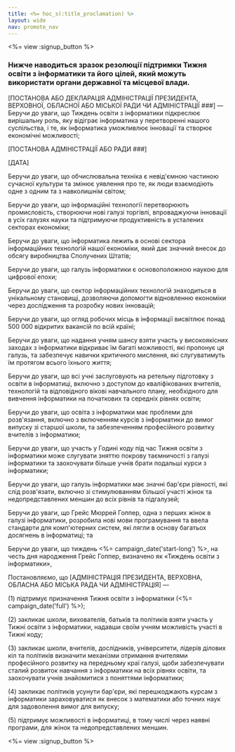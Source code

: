 ```yaml
---
title: <%= hoc_s(:title_proclamation) %>
layout: wide
nav: promote_nav
---
```

<%= view :signup_button %>

### Нижче наводиться зразок резолюції підтримки Тижня освіти з інформатики та його цілей, який можуть використати органи державної та місцевої влади.

  
[ПОСТАНОВА АБО ДЕКЛАРАЦІЯ АДМІНІСТРАЦІЇ ПРЕЗИДЕНТА, ВЕРХОВНОЇ, ОБЛАСНОЇ АБО МІСЬКОЇ РАДИ ЧИ АДМІНІСТРАЦІЇ ###] — Беручи до уваги, що Тиждень освіти з інформатики підкреслює вирішальну роль, яку відіграє інформатика у перетворенні нашого суспільства, і те, як інформатика уможливлює інновації та створює економічні можливості;

[ПОСТАНОВА АДМІНІСТРАЦІЇ АБО РАДИ ###]

[ДАТА]

Беручи до уваги, що обчислювальна техніка є невід'ємною частиною сучасної культури та змінює уявлення про те, як люди взаємодіють одне з одним та з навколишнім світом;

Беручи до уваги, що інформаційні технології перетворюють промисловість, створюючи нові галузі торгівлі, впроваджуючи інновації в усіх галузях науки та підтримуючи продуктивність в усталених секторах економіки;

Беручи до уваги, що інформатика лежить в основі сектора інформаційних технологій нашої економіки, який дає значний внесок до обсягу виробництва Сполучених Штатів;

Беручи до уваги, що галузь інформатики є основоположною наукою для цифрової епохи;

Беручи до уваги, що сектор інформаційних технологій знаходиться в унікальному становищі, дозволяючи допомогти відновленню економіки через дослідження та розробку нових інновацій;

Беручи до уваги, що огляд робочих місць в інформації висвітлює понад 500 000 відкритих вакансій по всій країні;

Беручи до уваги, що надання учням шансу взяти участь у високоякісних заходах з інформатики відкриває їм багаті можливості, які пропонує ця галузь, та забезпечує навички критичного мислення, які слугуватимуть їм протягом всього їхнього життя;

Беручи до уваги, що всі учні заслуговують на ретельну підготовку з освіти в інформатиці, включно з доступом до кваліфікованих вчителів, технологій та відповідного вікові навчального плану, необхідного для вивчення інформатики на початкових та середніх рівнях освіти;

Беручи до уваги, що освіта з інформатики має проблеми для розв'язання, включно з включенням курсів з інформатики до вимог випуску зі старшої школи, та забезпеченням професійного розвитку вчителів з інформатики;

Беручи до уваги, що участь у Годині коду під час Тижня освіти з інформатики може слугувати зняттю покрову таємничості з галузі інформатики та заохочувати більше учнів брати подальші курси з інформатики;

Беручи до уваги, що галузь інформатики має значні бар'єри рівності, які слід розв'язати, включно зі стимулюванням більшої участі жінок та недопредставлених меншин до всіх рівнів та підгалузей;

Беручи до уваги, що Грейс Мюррей Гоппер, одна з перших жінок в галузі інформатики, розробила нові мови програмування та ввела стандарти для комп'ютерних систем, які лягли в основу багатьох досягнень в інформатиці; та

Беручи до уваги, що тиждень <%= campaign_date('start-long') %>, на честь дня народження Грейс Гоппер, визначено як «Тиждень освіти з інформатики»,

Постановляємо, що [АДМІНІСТРАЦІЯ ПРЕЗИДЕНТА, ВЕРХОВНА, ОБЛАСНА АБО МІСЬКА РАДА ЧИ АДМІНІСТРАЦІЯ] —

(1) підтримує призначення Тижня освіти з інформатики (<%= campaign_date('full') %>);

(2) закликає школи, вихователів, батьків та політиків взяти участь у Тижні освіти з інформатики, надавши своїм учням можливість участі в Тижні коду;

(3) закликає школи, вчителів, дослідників, університети, лідерів ділових кіл та політиків визначити механізми отримання вчителями професійного розвитку на передньому краї галузі, щоби забезпечувати сталий розвиток навчання з інформатики на всіх рівнях освіти, та заохочувати учнів знайомитися з поняттями інформатики;

(4) закликає політиків усунути бар'єри, які перешкоджають курсам з інформатики зараховуватися як внесок з математики або точних наук для задоволення вимог для випуску;

(5) підтримує можливості в інформатиці, в тому числі через наявні програми, для жінок та недопредставлених меншин.

<%= view :signup_button %>